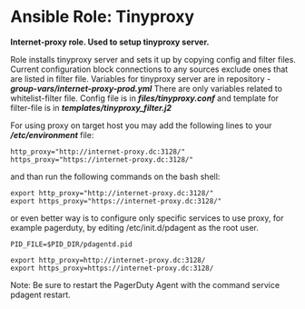 Ansible Role: Tinyproxy
=========

**Internet-proxy role. Used to setup tinyproxy server.** 

Role installs tinyproxy server and sets it up by copying config and filter files.
Current configuration block connections to any sources exclude ones that are listed in filter file.
Variables for tinyproxy server are in  repository -  **_group-vars/internet-proxy-prod.yml_** There are only variables related to whitelist-filter file. Config file is in **_files/tinyproxy.conf_** and template for filter-file is in **_templates/tinyproxy_filter.j2_**

For using proxy on target host you may add the following lines to your **_/etc/environment_** file:
```
http_proxy="http://internet-proxy.dc:3128/"
https_proxy="https://internet-proxy.dc:3128/" 
```
and than run the following commands on the bash shell:
```
export http_proxy="http://internet-proxy.dc:3128/"
export https_proxy="https://internet-proxy.dc:3128/"
```
or even better way is to configure only specific services to use proxy, for example pagerduty, by editing /etc/init.d/pdagent as the root user.
```
PID_FILE=$PID_DIR/pdagentd.pid

export http_proxy=http://internet-proxy.dc:3128/
export https_proxy=https://internet-proxy.dc:3128/
```
Note: Be sure to restart the PagerDuty Agent with the command service pdagent restart.


